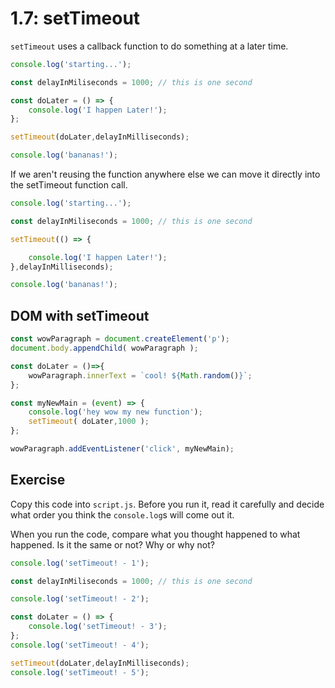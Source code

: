 # 1.7: setTimeout

`setTimeout` uses a callback function to do something at a later time. 

```javascript
console.log('starting...');

const delayInMiliseconds = 1000; // this is one second

const doLater = () => {
    console.log('I happen Later!');
};

setTimeout(doLater,delayInMilliseconds);

console.log('bananas!');
```

If we aren't reusing the function anywhere else we can move it directly into the setTimeout function call.

```javascript
console.log('starting...');

const delayInMiliseconds = 1000; // this is one second

setTimeout(() => {

    console.log('I happen Later!');
},delayInMilliseconds);

console.log('bananas!');
```

## DOM with setTimeout

```javascript
const wowParagraph = document.createElement('p');
document.body.appendChild( wowParagraph );

const doLater = ()=>{
    wowParagraph.innerText = `cool! ${Math.random()}`; 
};

const myNewMain = (event) => {
    console.log('hey wow my new function');
    setTimeout( doLater,1000 );
};

wowParagraph.addEventListener('click', myNewMain);
```

## Exercise

Copy this code into `script.js`. Before you run it, read it carefully and decide what order you think the `console.log`s will come out it. 

When you run the code, compare what you thought happened to what happened. Is it the same or not? Why or why not?

```javascript
console.log('setTimeout! - 1');

const delayInMiliseconds = 1000; // this is one second

console.log('setTimeout! - 2');

const doLater = () => {
    console.log('setTimeout! - 3');
};
console.log('setTimeout! - 4');

setTimeout(doLater,delayInMilliseconds);
console.log('setTimeout! - 5');
```

